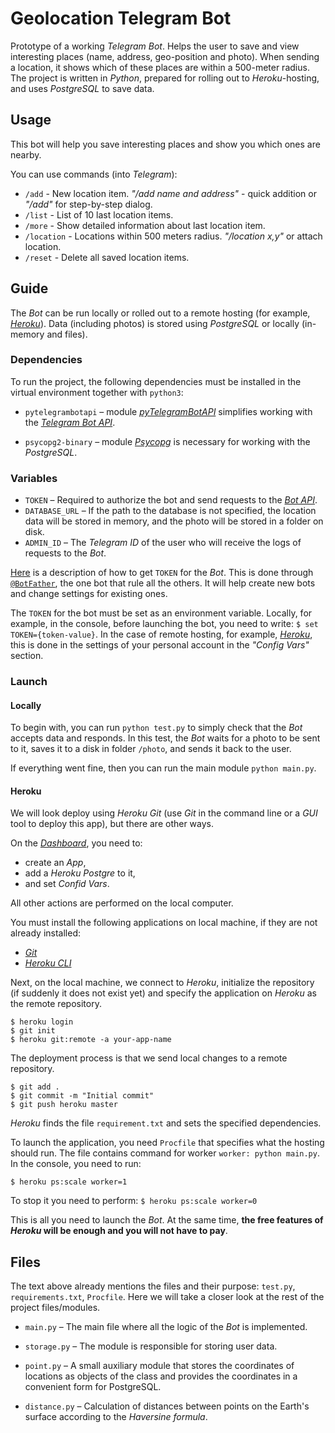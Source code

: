 # Geolocation Telegram Bot

Prototype of a working _Telegram Bot_. Helps the user to save and view interesting places (name, address, geo-position and photo). When sending a location, it shows which of these places are within a 500-meter radius. The project is written in _Python_, prepared for rolling out to _Heroku_-hosting, and uses _PostgreSQL_ to save data.

## Usage

This bot will help you save interesting places and show you which ones are nearby.

You can use commands (into _Telegram_):
- `/add` - New location item. _"/add name and address"_ - quick addition or _"/add"_ for step-by-step  dialog.
- `/list` - List of 10 last location items.
- `/more` - Show detailed information about last location item.
- `/location` - Locations within 500 meters radius. _"/location x,y"_ or attach location.
- `/reset` - Delete all saved location items.


## Guide

The _Bot_ can be run locally or rolled out to a remote hosting (for example, [_Heroku_](https://www.heroku.com/)). Data (including photos) is stored using _PostgreSQL_ or locally (in-memory and files).

### Dependencies

To run the project, the following dependencies must be installed in the virtual environment together with `python3`: 

- `pytelegrambotapi` &ndash; module [_pyTelegramBotAPI_](https://github.com/eternnoir/pyTelegramBotAPI) simplifies working with the [_Telegram Bot API_](https://core.telegram.org/bots/api).

- `psycopg2-binary` &ndash; module [_Psycopg_](https://www.psycopg.org/docs/usage.html) is necessary for working with the _PostgreSQL_.

### Variables

- `TOKEN` &ndash; Required to authorize the bot and send requests to the [_Bot API_](https://core.telegram.org/bots/api).
- `DATABASE_URL` &ndash; If the path to the database is not specified, the location data will be stored in memory, and the photo will be stored in a folder on disk.
- `ADMIN_ID`  &ndash; The _Telegram ID_ of the user who will receive the logs of requests to the _Bot_.

[Here](https://core.telegram.org/bots#6-botfather) is a description of how to get `TOKEN` for the _Bot_. This is done through [`@BotFather`](https://t.me/botfather), the one bot that rule all the others. It will help create new bots and change settings for existing ones.

The `TOKEN` for the bot must be set as an environment variable. Locally, for example, in the console, before launching the bot, you need to write: `$ set TOKEN={token-value}`. In the case of remote hosting, for example, [_Heroku_](https://www.heroku.com/), this is done in the settings of your personal account in the _"Config Vars"_ section.

### Launch

#### Locally

To begin with, you can run `python test.py` to simply check that the _Bot_ accepts data and responds. In this test, the _Bot_ waits for a photo to be sent to it, saves it to a disk in folder `/photo`, and sends it back to the user.

If everything went fine, then you can run the main module `python main.py`.

#### Heroku

We will look deploy using _Heroku Git_ (use _Git_ in the command line or a _GUI_ tool to deploy this app), but there are other ways. 

On the [_Dashboard_](https://dashboard.heroku.com/apps), you need to:
- create an _App_, 
- add a _Heroku Postgre_ to it, 
- and set _Confid Vars_. 

All other actions are performed on the local computer. 

You must install the following applications on local machine, if they are not already installed:

- [_Git_](https://git-scm.com/book/en/v2/Getting-Started-Installing-Git)
- [_Heroku CLI_](https://devcenter.heroku.com/articles/heroku-command-line)

Next, on the local machine, we connect to _Heroku_, initialize the repository (if suddenly it does not exist yet) and specify the application on _Heroku_ as the remote repository.
```
$ heroku login
$ git init
$ heroku git:remote -a your-app-name
```

The deployment process is that we send local changes to a remote repository.
```
$ git add .
$ git commit -m "Initial commit"
$ git push heroku master
```

_Heroku_ finds the file `requirement.txt` and sets the specified dependencies.

To launch the application, you need `Procfile` that specifies what the hosting should run. The file contains command for worker `worker: python main.py`. In the console, you need to run:
```
$ heroku ps:scale worker=1
```

To stop it you need to perform: `$ heroku ps:scale worker=0`

This is all you need to launch the _Bot_. At the same time, __the free features of *Heroku* will be enough and you will not have to pay__.


## Files

The text above already mentions the files and their purpose: `test.py`, `requirements.txt`, `Procfile`. Here we will take a closer look at the rest of the project files/modules.

- `main.py` &ndash; The main file where all the logic of the _Bot_ is implemented.

- `storage.py` &ndash; The module is responsible for storing user data.

- `point.py` &ndash; A small auxiliary module that stores the coordinates of locations as objects of the class and provides the coordinates in a convenient form for PostgreSQL.

- `distance.py` &ndash; Calculation of distances between points on the Earth's surface according to the _Haversine formula_.
